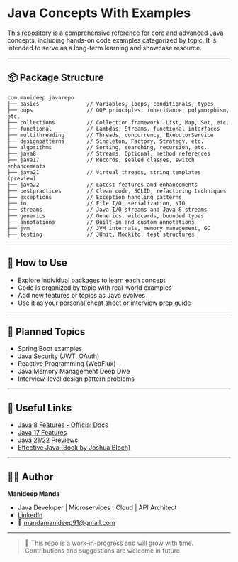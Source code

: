 # Java Concepts With Examples

This repository is a comprehensive reference for core and advanced Java concepts, including hands-on code examples categorized by topic. It is intended to serve as a long-term learning and showcase resource.

---

## 📦 Package Structure

```
com.manideep.javarepo
├── basics               // Variables, loops, conditionals, types
├── oops                 // OOP principles: inheritance, polymorphism, etc.
├── collections          // Collection framework: List, Map, Set, etc.
├── functional           // Lambdas, Streams, functional interfaces
├── multithreading       // Threads, concurrency, ExecutorService
├── designpatterns       // Singleton, Factory, Strategy, etc.
├── algorithms           // Sorting, searching, recursion, etc.
├── java8                // Streams, Optional, method references
├── java17               // Records, sealed classes, switch enhancements
├── java21               // Virtual threads, string templates (preview)
├── java22               // Latest features and enhancements
├── bestpractices        // Clean code, SOLID, refactoring techniques
├── exceptions           // Exception handling patterns
├── io                   // File I/O, serialization, NIO
├── streams              // Java I/O streams and Java 8 streams
├── generics             // Generics, wildcards, bounded types
├── annotations          // Built-in and custom annotations
├── jvm                  // JVM internals, memory management, GC
├── testing              // JUnit, Mockito, test structures
```

---

## 🧠 How to Use

- Explore individual packages to learn each concept
- Code is organized by topic with real-world examples
- Add new features or topics as Java evolves
- Use it as your personal cheat sheet or interview prep guide

---

## 🚀 Planned Topics

- Spring Boot examples
- Java Security (JWT, OAuth)
- Reactive Programming (WebFlux)
- Java Memory Management Deep Dive
- Interview-level design pattern problems

---

## 📎 Useful Links

- [Java 8 Features - Official Docs](https://docs.oracle.com/javase/8/docs/)
- [Java 17 Features](https://openjdk.org/projects/jdk/17/)
- [Java 21/22 Previews](https://openjdk.org/)
- [Effective Java (Book by Joshua Bloch)](https://amzn.to/3zKzvA5)

---

## 👨‍💻 Author

**Manideep Manda**  
- Java Developer | Microservices | Cloud | API Architect  
- [LinkedIn](https://www.linkedin.com/in/manideep-manda-93920154/)  
- 📧 mandamanideep91@gmail.com  

---

> 🚧 This repo is a work-in-progress and will grow with time. Contributions and suggestions are welcome in future.
